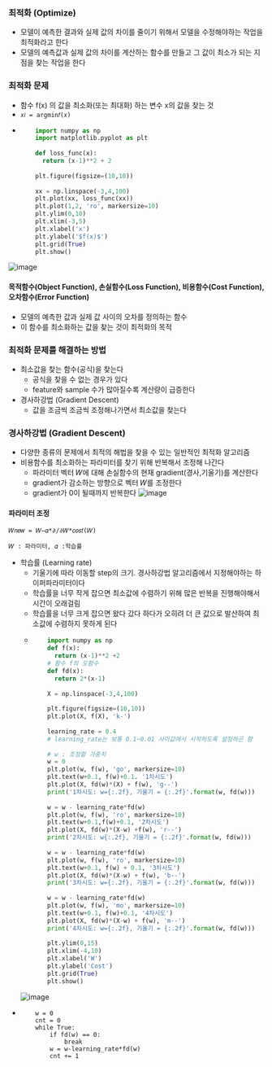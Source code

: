 ### 최적화 (Optimize)
  - 모델이 예측한 결과와 실제 값의 차이를 줄이기 위해서 모델을 수정해야하는 작업을 최적화라고 한다
  - 모델의 예측값과 실제 값의 차이를 계산하는 함수를 만들고 그 값이 최소가 되는 지점을 찾는 작업을 한다

### 최적화 문제
  - 함수 f(x) 의 값을 최소화(또는 최대화) 하는 변수 x의 값을 찾는 것
  - `𝑥𝑖 = argmin𝑓(𝑥)`
  - 
    ``` python
        import numpy as np
        import matplotlib.pyplot as plt
        
        def loss_func(x):
          return (x-1)**2 + 2
        
        plt.figure(figsize=(10,10))
        
        xx = np.linspace(-3,4,100)
        plt.plot(xx, loss_func(xx))
        plt.plot(1,2, 'ro', markersize=10)
        plt.ylim(0,10)
        plt.xlim(-3,5)
        plt.xlabel('x')
        plt.ylabel('$f(x)$')
        plt.grid(True)
        plt.show()
     ```

![image](https://user-images.githubusercontent.com/76146752/113404042-864cbc80-93e2-11eb-836d-514097ef4183.png)


#### 목적함수(Object Function), 손실함수(Loss Function), 비용함수(Cost Function), 오차함수(Error Function)
  - 모델의 예측한 값과 실제 값 사이의 오차를 정의하는 함수
  - 이 함수를 최소화하는 값을 찾는 것이 최적화의 목적

### 최적화 문제를 해결하는 방법
  - 최소값을 찾는 함수(공식)을 찾는다
      - 공식을 찾을 수 없는 경우가 있다
      - feature와 sample 수가 많아질수록 계산량이 급증한다
  - 경사하강법 (Gradient Descent)
      - 값을 조금씩 조금씩 조정해나가면서 최소값을 찾는다



### 경사하강법 (Gradient Descent)
  - 다양한 종류의 문제에서 최적의 해법을 찾을 수 있는 일반적인 최적화 알고리즘
  - 비용함수를 최소화하는 파라미터를 찾기 위해 반복해서 조정해 나간다
      - 파라미터 벡터 𝑊에 대해 손실함수의 현재 gradient(경사,기울기)를 계산한다
      - gradient가 감소하는 방향으로 벡터 𝑊를 조정한다
      - gradient가 0이 될때까지 반복한다
![image](https://user-images.githubusercontent.com/76146752/113407298-f742a300-93e7-11eb-8560-2ebd97640939.png)

#### 파라미터 조정

`𝑊𝑛𝑒𝑤 = 𝑊−𝛼*∂/∂𝑊*𝑐𝑜𝑠𝑡(𝑊)`
 
`𝑊 : 파라미터, 𝛼 :학습률`

  - 학습률 (Learning rate)
    - 기울기에 따라 이동할 step의 크기. 경사하강법 알고리즘에서 지정해야하는 하이퍼파라미터이다
    - 학습률을 너무 작게 잡으면 최소값에 수렴하기 위해 많은 반복을 진행해야해서 시간이 오래걸림
    - 학습률을 너무 크게 잡으면 왔다 갔다 하다가 오히려 더 큰 값으로 발산하여 최소값에 수렴하지 못하게 된다
    - 
      ``` python
          import numpy as np
          def f(x):
            return (x-1)**2 +2
          # 함수 f의 도함수
          def fd(x):
            return 2*(x-1)
            
          X = np.linspace(-3,4,100)
          
          plt.figure(figsize=(10,10))
          plt.plot(X, f(X), 'k-')
          
          learning_rate = 0.4
          # learning_rate는 보통 0.1~0.01 사이값에서 시작하도록 설정하곤 함
          
          # w : 조정할 가중치
          w = 0
          plt.plot(w, f(w), 'go', markersize=10)
          plt.text(w+0.1, f(w)+0.1. '1차시도')
          plt.plot(X, fd(w)*(X) + f(w), 'g--')
          print('1차시도: w={:.2f}, 기울기 = {:.2f}'.format(w, fd(w)))
          
          w = w - learning_rate*fd(w)
          plt.plot(w, f(w), 'ro', markersize=10)
          plt.text(w+0.1,f(w)+0.1, '2차시도')
          plt.plot(X, fd(w)*(X-w) +f(w), 'r--')
          print('2차시도: w{:.2f}, 기울기 = {:.2f}'.format(w, fd(w)))
          
          w = w - learning_rate*fd(w)
          plt.plot(w, f(w), 'ro', markersize=10)
          plt.text(w+0.1, f(w) + 0.1, '3차시도')
          plt.plot(X, fd(w)*(X-w) + f(w), 'b--')
          print('3차시도: w={:.2f}, 기울기 = {:.2f}'.format(w, fd(w)))
          
          w = w - learning_rate*fd(w)
          plt.plot(w, f(w), 'mo', markersize=10)
          plt.text(w+0.1, f(w)+0.1, '4차시도')
          plt.plot(X, fd(w)*(X-w) + f(w), 'm--')
          print('4차시도: w={:.2f}, 기울기 = {:.2f}'.format(w, fd(w)))
          
          plt.ylim(0,15)
          plt.xlim(-4,10)
          plt.xlabel('W')
          plt.ylabel('Cost')
          plt.grid(True)
          plt.show()
       ```
    ![image](https://user-images.githubusercontent.com/76146752/113424057-7b0d8700-940a-11eb-9886-a92cf1ba6fa2.png)
  - 
    ``` pyhton
        w = 0
        cnt = 0
        while True:
            if fd(w) == 0:
                break
            w = w-learning_rate*fd(w)
            cnt += 1
     ```





